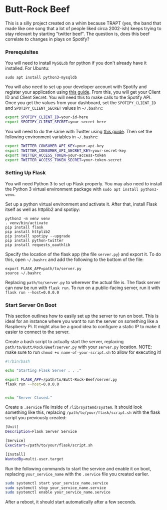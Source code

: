 # Butt-Rock Beef
This is a silly project created on a whim because TRAPT (yes, the band that made like one song that a lot of people liked circa 2002-ish) keeps trying to stay relevant by starting "twitter beef". The question is, does this beef correlate to changes in plays on Spotify?

### Prerequisites
You will need to install `MySQLdb` for python if you don't already have it installed. For Ubuntu:

```
sudo apt install python3-mysqldb
```

You will also need to set up your developer account with Spotify and register your application using [this guide](https://developer.spotify.com/documentation/web-api/quick-start/). From this, you will get your Client ID and Client Secret. You will need this to make calls to the Spotify API. Once you get the values from your dashboard, set the `SPOTIPY_CLIENT_ID` and `SPOTIPY_CLIENT_SECRET` values in `~/.bashrc`:

```bash
export SPOTIPY_CLIENT_ID=your-id-here
export SPOTIPY_CLIENT_SECRET=your-secret-here
```

You will need to do the same with Twitter using [this guide](https://developer.twitter.com/en/apply-for-access). Then set the following environment variables in `~/.bashrc`:

```bash
export TWITTER_CONSUMER_API_KEY=your-api-key
export TWITTER_CONSUMER_API_SECRET_KEY=your-secret-key
export TWITTER_ACCESS_TOKEN=your-access-token
export TWITTER_ACCESS_TOKEN_SECRET=your-token-secret
```

### Setting Up Flask

You will need Python 3 to set up Flask properly. You may also need to install the Python 3 virtual environment package with `sudo apt install python3-venv`.

Set up a python virtual environment and activate it. After that, install Flask itself as well as httplib2 and spotipy:

```
python3 -m venv venv
. venv/bin/activate
pip install flask
pip install httplib2
pip install spotipy --upgrade
pip install python-twitter
pip install requests_oauthlib
```

Specify the location of the flask app (the file `server.py`) and export it. To do this, open `~/.bashrc` and add the following to the bottom of the file:

```
export FLASK_APP=path/to/server.py
source ~/.bashrc
```

Replacing `path/to/server.py` to wherever the actual file is. The flask server can now be run with `flask run`.
To run on a public-facing server, run it with `flask run --host=0.0.0.0`

### Start Server On Boot
This section outlines how to easily set up the server to run on boot. This is ideal for an instance where you want to run the server on something like a Raspberry Pi. It might also be a good idea to configure a static IP to make it easier to connect to the server.

Create a bash script to actually start the server, replacing `path/to/Butt/Rock/Beef/server.py` with your `server.py` location. NOTE: make sure to run `chmod +x name-of-your-script.sh` to allow for executing it!

```bash
#!/bin/bash

echo "Starting Flask Server . . ."

export FLASK_APP=/path/to/Butt-Rock-Beef/server.py
flask run --host=0.0.0.0


echo "Server Closed."
```

Create a `.service` file inside of `/lib/systemd/system`. It should look something like this, replacing `/path/to/your/flask/script.sh` with the flask script you previously created:

```bash
[Unit]
Description=Flask Server Service

[Service]
ExecStart=/path/to/your/flask/script.sh

[Install]
WantedBy=multi-user.target
```

Run the following commands to start the service and enable it on boot, replacing `your_service_name` with the `.service` file you created earlier.

```bash
sudo systemctl start your_service_name.service
sudo systemctl stop your_service_name.service
sudo systemctl enable your_service_name.service
```

After a reboot, it should start automatically after a few seconds.

